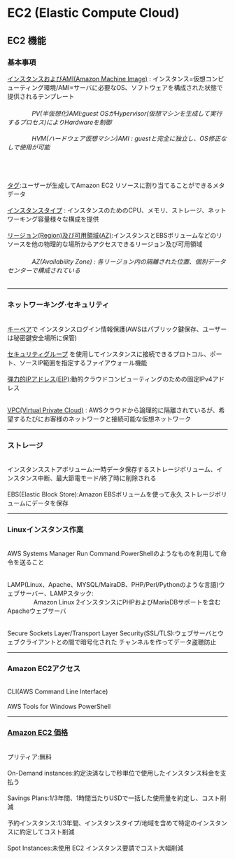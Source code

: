 # EC2 (Elastic Compute Cloud)

<h2>EC2 機能</h2> 

<h3>基本事項</h3>

<a href="https://docs.aws.amazon.com/ko_kr/AWSEC2/latest/UserGuide/ec2-instances-and-amis.html">インスタンスおよびAMI(Amazon Machine Image)</a> : インスタンス=仮想コンピューティング環境/AMI=サーバに必要なOS、ソフトウェアを構成された状態で提供されるテンプレート
<h6>
&emsp;&emsp;&emsp;&emsp;PV(半仮想化)AMI:guest OSがHypervisor(仮想マシンを生成して実行するプロセス)によりHardwareを制御
<br><br>
&emsp;&emsp;&emsp;&emsp;HVM(ハードウェア仮想マシン)AMI : guestと完全に独立し、OS修正なしで使用が可能
</h6>
<br><br>
<a href="https://docs.aws.amazon.com/ko_kr/AWSEC2/latest/UserGuide/Using_Tags.html">タグ</a>:ユーザーが生成してAmazon EC2 リソースに割り当てることができるメタデータ
<br><br>
<a href="https://docs.aws.amazon.com/ko_kr/AWSEC2/latest/UserGuide/instance-types.html">インスタンスタイプ</a> : インスタンスのためのCPU、メモリ、ストレージ、ネットワーキング容量様々な構成を提供
<br><br><a href="https://docs.aws.amazon.com/ko_kr/AWSEC2/latest/UserGuide/using-regions-availability-zones.html">リージョン(Region)及び可用領域(AZ)</a>:インスタンスとEBSボリュームなどのリソースを他の物理的な場所からアクセスできるリージョン及び可用領域
<h6>&emsp;&emsp;&emsp;&emsp;AZ(Availability Zone) : 各リージョン内の隔離された位置、個別データセンターで構成されている</h6>
<hr>
<h3>ネットワーキング·セキュリティ</h3>
<br>
<a href="https://docs.aws.amazon.com/ko_kr/AWSEC2/latest/UserGuide/ec2-key-pairs.html">キーペア</a>で 
インスタンスログイン情報保護(AWSはパブリック鍵保存、ユーザーは秘密鍵安全場所に保管)
<br><br>
<a href="https://docs.aws.amazon.com/ko_kr/AWSEC2/latest/UserGuide/ec2-security-groups.html">セキュリティグループ</a>
を使用してインスタンスに接続できるプロトコル、ポート、ソースIP範囲を指定するファイアウォール機能
<br><br>
<a href="https://docs.aws.amazon.com/ko_kr/AWSEC2/latest/UserGuide/elastic-ip-addresses-eip.html">弾力的IPアドレス(EIP)</a>:動的クラウドコンピューティングのための固定IPv4アドレス
<br><br>

<a href="https://github.com/kimTH65/AWS/blob/main/aws/VPC.md">VPC(Virtual Private Cloud)</a> : AWSクラウドから論理的に隔離されているが、希望するたびにお客様のネットワークと接続可能な仮想ネットワーク
<hr>
<h3>ストレージ</h3>
<br>インスタンスストアボリューム:一時データ保存するストレージボリューム、インスタンス中断、最大節電モード/終了時に削除される
<br><br>EBS(Elastic Block Store):Amazon EBSボリュームを使って永久 ストレージボリュームにデータを保存

<hr>
<h3>Linuxインスタンス作業</h3>
<br>AWS Systems Manager Run Command:PowerShellのようなものを利用して命令を送ること

<br>LAMP(Linux、Apache、MYSQL/MairaDB、PHP/Perl/Pythonのような言語)ウェブサーバー、LAMPスタック:
<br>&emsp;&emsp;&emsp;&emsp; Amazon Linux 2インスタンスにPHPおよびMariaDBサポートを含むApacheウェブサーバ

<br>Secure Sockets Layer/Transport Layer Security(SSL/TLS):ウェブサーバとウェブクライアントとの間で暗号化された チャンネルを作ってデータ盗聴防止

<hr>
<h3>Amazon EC2アクセス</h3>
<br>CLI(AWS Command Line Interface) 
<br><br>AWS Tools for Windows PowerShell

<hr>
<h3><a href="https://docs.aws.amazon.com/ko_kr/AWSEC2/latest/UserGuide/instance-purchasing-options.html">Amazon EC2 価格</a></h3>
<br>プリティア:無料
<br><br>On-Demand instances:約定決済なしで秒単位で使用したインスタンス料金を支払う
<br><br>Savings Plans:1/3年間、1時間当たりUSDで一括した使用量を約定し、コスト削減
<br><br>予約インスタンス:1/3年間、インスタンスタイプ/地域を含めて特定のインスタンスに約定してコスト削減
<br><br>Spot Instances:未使用 EC2 インスタンス要請でコスト大幅削減
